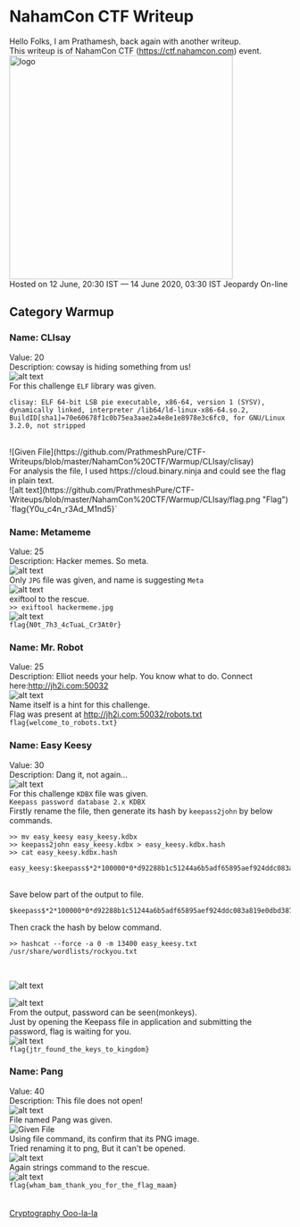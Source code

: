 # NahamCon CTF Writeup
Hello Folks, I am Prathamesh, back again with another writeup.
<br>This writeup is of NahamCon CTF (https://ctf.nahamcon.com) event.
<br>
<img src="https://d24wuq6o951i2g.cloudfront.net/img/events/id/457/457748121/assets/5b11c1bdf53d63178f90d97d6dc2db87.NahamCon-Logo-Vertical-Main-.png" alt="logo" height="400"/>
<br>
Hosted on 12 June, 20:30 IST — 14 June 2020, 03:30 IST Jeopardy On-line
<br>
## Category Warmup

### Name: CLIsay
Value: 20<br>
Description: cowsay is hiding something from us!
<br>
![alt text](https://github.com/PrathmeshPure/CTF-Writeups/blob/master/NahamCon%20CTF/Warmup/CLIsay/chall.png "Challenge")
<br>
For this challenge `ELF` library was given.
<br>
```
clisay: ELF 64-bit LSB pie executable, x86-64, version 1 (SYSV), dynamically linked, interpreter /lib64/ld-linux-x86-64.so.2, BuildID[sha1]=70e60678f1c0b75ea3aae2a4e8e1e8978e3c6fc0, for GNU/Linux 3.2.0, not stripped
```
<br>
![Given File](https://github.com/PrathmeshPure/CTF-Writeups/blob/master/NahamCon%20CTF/Warmup/CLIsay/clisay)
<br>
For analysis the file, I used https://cloud.binary.ninja and could see the flag in plain text.
<br>
![alt text](https://github.com/PrathmeshPure/CTF-Writeups/blob/master/NahamCon%20CTF/Warmup/CLIsay/flag.png "Flag")
<br>
`flag{Y0u_c4n_r3Ad_M1nd5}`

### Name: Metameme
Value: 25<br>
Description: Hacker memes. So meta.
<br>
![alt text](https://github.com/PrathmeshPure/CTF-Writeups/blob/master/NahamCon%20CTF/Warmup/Metameme/chall.png "Challenge")
<br>
Only `JPG` file was given, and name is suggesting `Meta`
<br>
![alt text](https://github.com/PrathmeshPure/CTF-Writeups/blob/master/NahamCon%20CTF/Warmup/Metameme/hackermeme.jpg "Given Image")
<br>
exiftool to the rescue.
<br>
`>> exiftool hackermeme.jpg `
<br>
![alt text](https://github.com/PrathmeshPure/CTF-Writeups/blob/master/NahamCon%20CTF/Warmup/Metameme/flag.png "Flag")
<br>
`flag{N0t_7h3_4cTuaL_Cr3At0r}`

### Name: Mr. Robot
Value: 25<br>
Description: Elliot needs your help. You know what to do. Connect here:http://jh2i.com:50032
<br>
![alt text](https://github.com/PrathmeshPure/CTF-Writeups/blob/master/NahamCon%20CTF/Warmup/Mr%20Robot/chall.png "Challenge")
<br>
Name itself is a hint for this challenge.
<br>
Flag was present at http://jh2i.com:50032/robots.txt
<br>
`flag{welcome_to_robots.txt}`

### Name: Easy Keesy
Value: 30<br>
Description: Dang it, not again...
<br>
![alt text](https://github.com/PrathmeshPure/CTF-Writeups/blob/master/NahamCon%20CTF/Warmup/Easy%20Keesy/chall.png "Challenge")
<br>
For this challenge `KDBX` file was given.
<br>
`Keepass password database 2.x KDBX`
<br>
Firstly rename the file, then generate its hash by `keepass2john` by below commands.
```
>> mv easy_keesy easy_keesy.kdbx
>> keepass2john easy_keesy.kdbx > easy_keesy.kdbx.hash
>> cat easy_keesy.kdbx.hash

easy_keesy:$keepass$*2*100000*0*d92288b1c51244a6b5adf65895aef924ddc083a819e0dbd387e7b842649c7974*af85267b1972de6c67cd4fa43d6b4d1b212516d4acd801643e8440f043332477*2d587ad4c839c1d2265525946215fb7e*215547d465bc6fb180a17abbd51625c4c3159b555d880d95400002355f7e2ab8*fbdc2c7d91a59d942e71d6b4d089e3ecbea5a2ab4d86094a6e777626b8779504
```

<br>
Save below part of the output to file.

```
$keepass$*2*100000*0*d92288b1c51244a6b5adf65895aef924ddc083a819e0dbd387e7b842649c7974*af85267b1972de6c67cd4fa43d6b4d1b212516d4acd801643e8440f043332477*2d587ad4c839c1d2265525946215fb7e*215547d465bc6fb180a17abbd51625c4c3159b555d880d95400002355f7e2ab8*fbdc2c7d91a59d942e71d6b4d089e3ecbea5a2ab4d86094a6e777626b8779504
```

Then crack the hash by below command.

`>> hashcat --force -a 0 -m 13400 easy_keesy.txt /usr/share/wordlists/rockyou.txt`

<br>

![alt text](https://github.com/PrathmeshPure/CTF-Writeups/blob/master/NahamCon%20CTF/Warmup/Easy%20Keesy/1st.png "Output")

![alt text](https://github.com/PrathmeshPure/CTF-Writeups/blob/master/NahamCon%20CTF/Warmup/Easy%20Keesy/2nd.png "Output")
<br>
From the output, password can be seen(monkeys).
<br>
Just by opening the Keepass file in application and submitting the password, flag is waiting for you.
<br>
![alt text](https://github.com/PrathmeshPure/CTF-Writeups/blob/master/NahamCon%20CTF/Warmup/Easy%20Keesy/flag.png "Flag")
<br>
`flag{jtr_found_the_keys_to_kingdom}`

### Name: Pang
Value: 40<br>
Description: This file does not open!
<br>
![alt text](https://github.com/PrathmeshPure/CTF-Writeups/blob/master/NahamCon%20CTF/Warmup/Pang/chall.png "Challenge")
<br>
File named Pang was given.
<br>
![Given File](https://github.com/PrathmeshPure/CTF-Writeups/blob/master/NahamCon%20CTF/Warmup/Pang/pang)
<br>
Using file command, its confirm that its PNG image.
<br>
Tried renaming it to png, But it can't be opened.
<br>
![alt text](https://github.com/PrathmeshPure/CTF-Writeups/blob/master/NahamCon%20CTF/Warmup/Pang/1st.png "Output")
<br>
Again strings command to the rescue.
<br>
![alt text](https://github.com/PrathmeshPure/CTF-Writeups/blob/master/NahamCon%20CTF/Warmup/Pang/flag.png "Flag")
<br>
`flag{wham_bam_thank_you_for_the_flag_maam}`
<br><br><br>
[Cryptography Ooo-la-la](https://github.com/PrathmeshPure/CTF-Writeups/blob/master/NahamCon%20CTF/Cryptography/Ooo-la-la/ReadMe.md)
